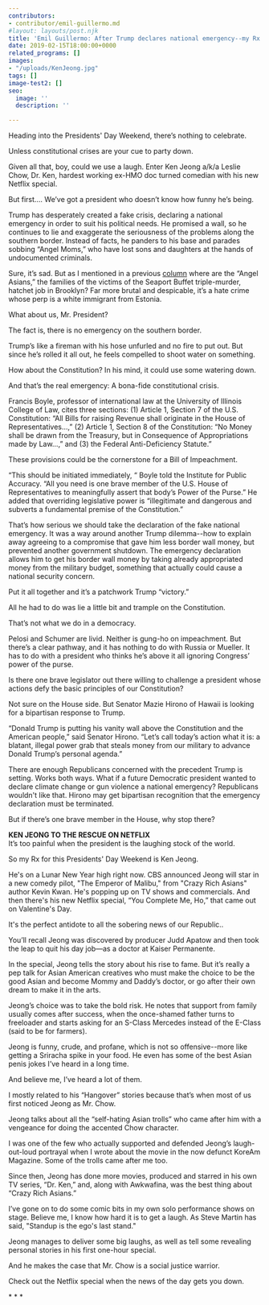 ```yaml
---
contributors:
- contributor/emil-guillermo.md
#layout: layouts/post.njk
title: 'Emil Guillermo: After Trump declares national emergency--my Rx: Ken Jeong'
date: 2019-02-15T18:00:00+0000
related_programs: []
images:
- "/uploads/KenJeong.jpg"
tags: []
image-test2: []
seo:
  image: ''
  description: ''

---
```

Heading into the Presidents' Day Weekend, there’s nothing to celebrate.

Unless constitutional crises are your cue to party down.

Given all that, boy, could we use a laugh. Enter Ken Jeong a/k/a Leslie Chow, Dr. Ken, hardest working ex-HMO doc turned comedian with his new Netflix special.

But first…. We’ve got a president who doesn’t know how funny he’s being.

Trump has desperately created a fake crisis, declaring a national emergency in order to suit his political needs.  He promised a wall, so he continues to lie and exaggerate the seriousness of the problems along the southern border. Instead of facts, he panders to his base and parades sobbing “Angel Moms,” who have lost sons and daughters at the hands of undocumented criminals.

Sure, it’s sad.  But as I mentioned in a previous [column](https://www.aaldef.org/blog/emil-guillermo-state-of-the-union-seaport-buffet-brooklyn-hammer-attack/) where are the “Angel Asians,” the families of the victims of the Seaport Buffet triple-murder, hatchet job in Brooklyn? Far more brutal and despicable, it’s a hate crime whose perp is a white immigrant from Estonia.

What about us, Mr. President?

The fact is, there is no emergency on the southern border.

Trump’s like a fireman with his hose unfurled and no fire to put out. But since he’s rolled it all out, he feels compelled to shoot water on something.

How about the Constitution? In his mind, it could use some watering down.

And that’s the real emergency: A bona-fide constitutional crisis.

Francis Boyle, professor of international law at the University of Illinois College of Law, cites three sections:  (1) Article 1, Section 7 of the U.S. Constitution: “All Bills for raising Revenue shall originate in the House of Representatives…,” (2) Article 1, Section 8 of the Constitution: “No Money shall be drawn from the Treasury, but in Consequence of Appropriations made by Law…,” and (3) the Federal Anti-Deficiency Statute.”

These provisions could be the cornerstone for a Bill of Impeachment.

“This should be initiated immediately, “ Boyle told the Institute for Public Accuracy.  “All you need is one brave member of the U.S. House of Representatives to meaningfully assert that body’s Power of the Purse.” He added that overriding legislative power is “illegitimate and dangerous and subverts a fundamental premise of the Constitution.”

That’s how serious we should take the declaration of the fake national emergency. It was a way around another Trump dilemma--how to explain away agreeing to a compromise that gave him less border wall money, but prevented another government shutdown. The emergency declaration allows him to get his border wall money by taking already appropriated money from the military budget, something that actually could cause a national security concern.

Put it all together and it’s a patchwork Trump “victory.”

All he had to do was lie a little bit and trample on the Constitution.

That’s not what we do in a democracy.

Pelosi and Schumer are livid. Neither is gung-ho on impeachment. But there’s a clear pathway, and it has nothing to do with Russia or Mueller. It has to do with a president who thinks he’s above it all ignoring Congress’ power of the purse.

Is there one brave legislator out there willing to challenge a president whose actions defy the basic principles of our Constitution?

Not sure on the House side. But Senator Mazie Hirono of Hawaii is looking for a bipartisan response to Trump.

“Donald Trump is putting his vanity wall above the Constitution and the American people,” said Senator Hirono. “Let’s call today’s action what it is: a blatant, illegal power grab that steals money from our military to advance Donald Trump’s personal agenda.”

There are enough Republicans concerned with the precedent Trump is setting. Works both ways. What if a future Democratic president wanted to declare climate change or gun violence a national emergency? Republicans wouldn't like that. Hirono may get bipartisan recognition that the emergency declaration must be terminated.

But if there’s one brave member in the House, why stop there?

**KEN JEONG TO THE RESCUE ON NETFLIX**  
It’s too painful when the president is the laughing stock of the world.

So my Rx for this Presidents' Day Weekend is Ken Jeong.

He's on a Lunar New Year high right now. CBS announced Jeong will star in a new comedy pilot, "The Emperor of Malibu," from "Crazy Rich Asians" author Kevin Kwan. He's popping up on TV shows and commercials. And then there's his new Netflix special, “You Complete Me, Ho,” that came out on Valentine's Day. 

It's the perfect antidote to all the  sobering news of our Republic..

You’ll recall Jeong was discovered by producer Judd Apatow and then took the leap to quit his day job—as a doctor at Kaiser Permanente.

In the special, Jeong tells the story about his rise to fame. But it’s really a pep talk for Asian American creatives who must make the choice to be the good Asian and become Mommy and Daddy’s doctor, or go after their own dream to make it in the arts.

Jeong’s choice was to take the bold risk. He notes that support from family usually comes after success, when the once-shamed father turns to freeloader and starts asking for an S-Class Mercedes instead of the E-Class (said to be for farmers).

Jeong is funny, crude, and profane, which is not so offensive--more like getting a Sriracha spike in your food. He even has some of the best Asian penis jokes I’ve heard in a long time.

And believe me, I’ve heard a lot of them.

I mostly related to his “Hangover” stories because that’s when most of us first noticed Jeong as Mr. Chow.

Jeong talks about all the “self-hating Asian trolls” who came after him with a vengeance for doing the accented Chow character.

I was one of the few who actually supported and defended Jeong’s laugh-out-loud portrayal when I wrote about the movie in the now defunct KoreAm Magazine. Some of the trolls came after me too.

Since then, Jeong has done more movies, produced and starred in his own TV series, “Dr. Ken,” and, along with Awkwafina, was the best thing about “Crazy Rich Asians.”

I’ve gone on to do some comic bits in my own solo performance shows on stage. Believe me, I know how hard it is to get a laugh. As Steve Martin has said, "Standup is the ego's last stand."

Jeong manages to deliver some big laughs, as well as tell some revealing personal stories in his first one-hour special.

And he makes the case that Mr. Chow is a social justice warrior.  

Check out the Netflix special when the news of the day gets you down.

\*     *     *